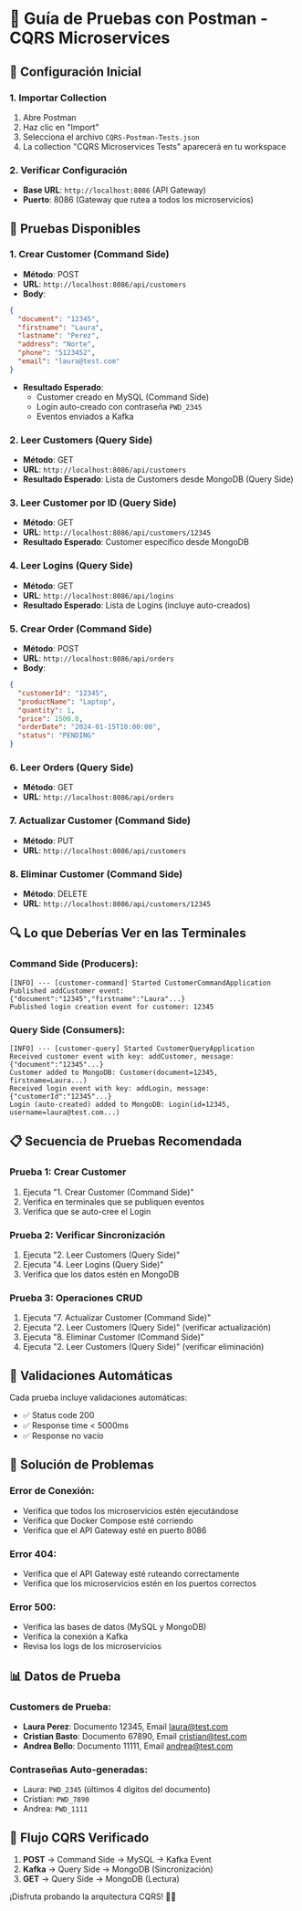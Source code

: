 # 📮 Guía de Pruebas con Postman - CQRS Microservices

## 🚀 Configuración Inicial

### 1. Importar Collection
1. Abre Postman
2. Haz clic en "Import"
3. Selecciona el archivo `CQRS-Postman-Tests.json`
4. La collection "CQRS Microservices Tests" aparecerá en tu workspace

### 2. Verificar Configuración
- **Base URL**: `http://localhost:8086` (API Gateway)
- **Puerto**: 8086 (Gateway que rutea a todos los microservicios)

## 🧪 Pruebas Disponibles

### **1. Crear Customer (Command Side)**
- **Método**: POST
- **URL**: `http://localhost:8086/api/customers`
- **Body**:
```json
{
  "document": "12345",
  "firstname": "Laura",
  "lastname": "Perez",
  "address": "Norte",
  "phone": "5123452",
  "email": "laura@test.com"
}
```
- **Resultado Esperado**: 
  - Customer creado en MySQL (Command Side)
  - Login auto-creado con contraseña `PWD_2345`
  - Eventos enviados a Kafka

### **2. Leer Customers (Query Side)**
- **Método**: GET
- **URL**: `http://localhost:8086/api/customers`
- **Resultado Esperado**: Lista de Customers desde MongoDB (Query Side)

### **3. Leer Customer por ID (Query Side)**
- **Método**: GET
- **URL**: `http://localhost:8086/api/customers/12345`
- **Resultado Esperado**: Customer específico desde MongoDB

### **4. Leer Logins (Query Side)**
- **Método**: GET
- **URL**: `http://localhost:8086/api/logins`
- **Resultado Esperado**: Lista de Logins (incluye auto-creados)

### **5. Crear Order (Command Side)**
- **Método**: POST
- **URL**: `http://localhost:8086/api/orders`
- **Body**:
```json
{
  "customerId": "12345",
  "productName": "Laptop",
  "quantity": 1,
  "price": 1500.0,
  "orderDate": "2024-01-15T10:00:00",
  "status": "PENDING"
}
```

### **6. Leer Orders (Query Side)**
- **Método**: GET
- **URL**: `http://localhost:8086/api/orders`

### **7. Actualizar Customer (Command Side)**
- **Método**: PUT
- **URL**: `http://localhost:8086/api/customers`

### **8. Eliminar Customer (Command Side)**
- **Método**: DELETE
- **URL**: `http://localhost:8086/api/customers/12345`

## 🔍 Lo que Deberías Ver en las Terminales

### **Command Side (Producers):**
```
[INFO] --- [customer-command] Started CustomerCommandApplication
Published addCustomer event: {"document":"12345","firstname":"Laura"...}
Published login creation event for customer: 12345
```

### **Query Side (Consumers):**
```
[INFO] --- [customer-query] Started CustomerQueryApplication
Received customer event with key: addCustomer, message: {"document":"12345"...}
Customer added to MongoDB: Customer(document=12345, firstname=Laura...)
Received login event with key: addLogin, message: {"customerId":"12345"...}
Login (auto-created) added to MongoDB: Login(id=12345, username=laura@test.com...)
```

## 📋 Secuencia de Pruebas Recomendada

### **Prueba 1: Crear Customer**
1. Ejecuta "1. Crear Customer (Command Side)"
2. Verifica en terminales que se publiquen eventos
3. Verifica que se auto-cree el Login

### **Prueba 2: Verificar Sincronización**
1. Ejecuta "2. Leer Customers (Query Side)"
2. Ejecuta "4. Leer Logins (Query Side)"
3. Verifica que los datos estén en MongoDB

### **Prueba 3: Operaciones CRUD**
1. Ejecuta "7. Actualizar Customer (Command Side)"
2. Ejecuta "2. Leer Customers (Query Side)" (verificar actualización)
3. Ejecuta "8. Eliminar Customer (Command Side)"
4. Ejecuta "2. Leer Customers (Query Side)" (verificar eliminación)

## 🎯 Validaciones Automáticas

Cada prueba incluye validaciones automáticas:
- ✅ Status code 200
- ✅ Response time < 5000ms
- ✅ Response no vacío

## 🚨 Solución de Problemas

### **Error de Conexión:**
- Verifica que todos los microservicios estén ejecutándose
- Verifica que Docker Compose esté corriendo
- Verifica que el API Gateway esté en puerto 8086

### **Error 404:**
- Verifica que el API Gateway esté ruteando correctamente
- Verifica que los microservicios estén en los puertos correctos

### **Error 500:**
- Verifica las bases de datos (MySQL y MongoDB)
- Verifica la conexión a Kafka
- Revisa los logs de los microservicios

## 📊 Datos de Prueba

### **Customers de Prueba:**
- **Laura Perez**: Documento 12345, Email laura@test.com
- **Cristian Basto**: Documento 67890, Email cristian@test.com  
- **Andrea Bello**: Documento 11111, Email andrea@test.com

### **Contraseñas Auto-generadas:**
- Laura: `PWD_2345` (últimos 4 dígitos del documento)
- Cristian: `PWD_7890`
- Andrea: `PWD_1111`

## 🔄 Flujo CQRS Verificado

1. **POST** → Command Side → MySQL → Kafka Event
2. **Kafka** → Query Side → MongoDB (Sincronización)
3. **GET** → Query Side → MongoDB (Lectura)

¡Disfruta probando la arquitectura CQRS! 🚀✨
